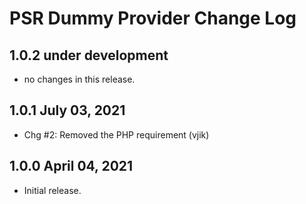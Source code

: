 # PSR Dummy Provider Change Log


## 1.0.2 under development

- no changes in this release.

## 1.0.1 July 03, 2021

- Chg #2: Removed the PHP requirement (vjik)

## 1.0.0 April 04, 2021

- Initial release.

